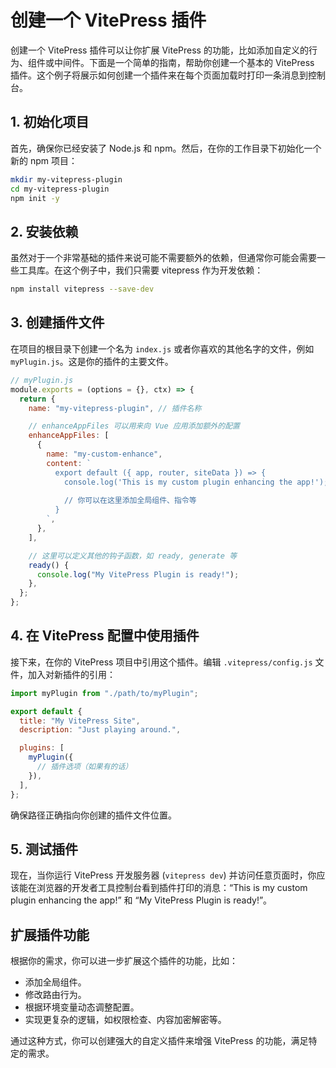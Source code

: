 # 创建一个 VitePress 插件

创建一个 VitePress 插件可以让你扩展 VitePress 的功能，比如添加自定义的行为、组件或中间件。下面是一个简单的指南，帮助你创建一个基本的 VitePress 插件。这个例子将展示如何创建一个插件来在每个页面加载时打印一条消息到控制台。

## 1. 初始化项目

首先，确保你已经安装了 Node.js 和 npm。然后，在你的工作目录下初始化一个新的 npm 项目：

```bash
mkdir my-vitepress-plugin
cd my-vitepress-plugin
npm init -y
```

## 2. 安装依赖

虽然对于一个非常基础的插件来说可能不需要额外的依赖，但通常你可能会需要一些工具库。在这个例子中，我们只需要 vitepress 作为开发依赖：

```bash
npm install vitepress --save-dev
```

## 3. 创建插件文件

在项目的根目录下创建一个名为 `index.js` 或者你喜欢的其他名字的文件，例如 `myPlugin.js`。这是你的插件的主要文件。

```javascript
// myPlugin.js
module.exports = (options = {}, ctx) => {
  return {
    name: "my-vitepress-plugin", // 插件名称

    // enhanceAppFiles 可以用来向 Vue 应用添加额外的配置
    enhanceAppFiles: [
      {
        name: "my-custom-enhance",
        content: `
          export default ({ app, router, siteData }) => {
            console.log('This is my custom plugin enhancing the app!');
            
            // 你可以在这里添加全局组件、指令等
          }
        `,
      },
    ],

    // 这里可以定义其他的钩子函数，如 ready, generate 等
    ready() {
      console.log("My VitePress Plugin is ready!");
    },
  };
};
```

## 4. 在 VitePress 配置中使用插件

接下来，在你的 VitePress 项目中引用这个插件。编辑 `.vitepress/config.js` 文件，加入对新插件的引用：

```javascript
import myPlugin from "./path/to/myPlugin";

export default {
  title: "My VitePress Site",
  description: "Just playing around.",

  plugins: [
    myPlugin({
      // 插件选项（如果有的话）
    }),
  ],
};
```

确保路径正确指向你创建的插件文件位置。

## 5. 测试插件

现在，当你运行 VitePress 开发服务器 (`vitepress dev`) 并访问任意页面时，你应该能在浏览器的开发者工具控制台看到插件打印的消息：“This is my custom plugin enhancing the app!” 和 “My VitePress Plugin is ready!”。

## 扩展插件功能

根据你的需求，你可以进一步扩展这个插件的功能，比如：

- 添加全局组件。
- 修改路由行为。
- 根据环境变量动态调整配置。
- 实现更复杂的逻辑，如权限检查、内容加密解密等。

通过这种方式，你可以创建强大的自定义插件来增强 VitePress 的功能，满足特定的需求。
